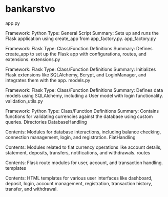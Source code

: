 # bankarstvo


app.py

Framework: Python
Type: General Script
Summary: Sets up and runs the Flask application using create_app from app_factory.py.
app_factory.py

Framework: Flask
Type: Class/Function Definitions
Summary: Defines create_app to set up the Flask app with configurations, routes, and extensions.
extensions.py

Framework: Flask
Type: Class/Function Definitions
Summary: Initializes Flask extensions like SQLAlchemy, Bcrypt, and LoginManager, and integrates them with the app.
models.py

Framework: Flask
Type: Class/Function Definitions
Summary: Defines data models using SQLAlchemy, including a User model with login functionality.
validation_utils.py

Framework: Python
Type: Class/Function Definitions
Summary: Contains functions for validating currencies against the database using custom queries.
Directories
DatabaseHandling

Contents: Modules for database interactions, including balance checking, connection management, login, and registration.
FiatHandling

Contents: Modules related to fiat currency operations like account details, statement, deposits, transfers, notifications, and withdrawals.
routes

Contents: Flask route modules for user, account, and transaction handling.
templates

Contents: HTML templates for various user interfaces like dashboard, deposit, login, account management, registration, transaction history, transfer, and withdrawal.